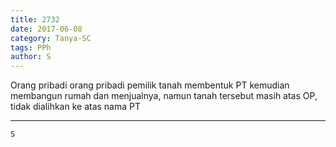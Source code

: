 ```yaml
---
title: 2732
date: 2017-06-08
category: Tanya-SC
tags: PPh
author: S
---
```


Orang pribadi orang pribadi pemilik tanah membentuk PT kemudian membangun rumah dan menjualnya, namun tanah tersebut masih atas OP, tidak dialihkan ke atas nama PT

---



`S`
